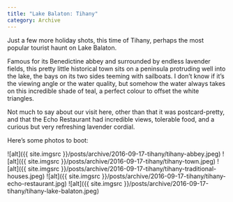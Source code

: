```yaml
---
title: "Lake Balaton: Tihany"
category: Archive
---
```


Just a few more holiday shots, this time of Tihany, perhaps the most popular tourist haunt on Lake Balaton.

Famous for its Benedictine abbey and surrounded by endless lavender fields, this pretty little historical town sits on a peninsula protruding well into the lake, the bays on its two sides teeming with sailboats. I don’t know if it’s the viewing angle or the water quality, but somehow the water always takes on this incredible shade of teal, a perfect colour to offset the white triangles.

Not much to say about our visit here, other than that it was postcard-pretty, and that the Echo Restaurant had incredible views, tolerable food, and a curious but very refreshing lavender cordial. 

Here’s some photos to boot:

![alt]({{ site.imgsrc }}/posts/archive/2016-09-17-tihany/tihany-abbey.jpeg)
![alt]({{ site.imgsrc }}/posts/archive/2016-09-17-tihany/tihany-town.jpeg)
![alt]({{ site.imgsrc }}/posts/archive/2016-09-17-tihany/tihany-traditional-houses.jpeg)
![alt]({{ site.imgsrc }}/posts/archive/2016-09-17-tihany/tihany-echo-restaurant.jpg)
![alt]({{ site.imgsrc }}/posts/archive/2016-09-17-tihany/tihany-lake-balaton.jpeg)
